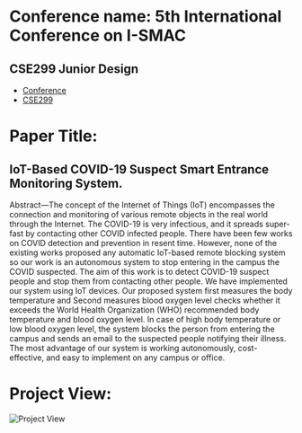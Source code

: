 # Conference name: 5th International Conference on I-SMAC 
## CSE299 Junior Design
+ [Conference](https://i-smac.org/ismac2021/index.html)
+ [CSE299](http://ece.northsouth.edu/courses/cse-299/)

# Paper Title: 
## IoT-Based COVID-19 Suspect Smart Entrance Monitoring System.

Abstract—The concept of the Internet of Things (IoT) encompasses
the connection and monitoring of various remote objects in the real
world through the Internet. The COVID-19 is very infectious, and
it spreads super-fast by contacting other COVID infected people.
There have been few works on COVID detection and prevention
in resent time. However, none of the existing works proposed any
automatic IoT-based remote blocking system so our work is an
autonomous system to stop entering in the campus the COVID
suspected. The aim of this work is to detect COVID-19 suspect
people and stop them from contacting other people. We have
implemented our system using IoT devices. Our proposed system
first measures the body temperature and Second measures blood
oxygen level checks whether it exceeds the World Health
Organization (WHO) recommended body temperature and blood
oxygen level. In case of high body temperature or low blood oxygen
level, the system blocks the person from entering the campus and
sends an email to the suspected people notifying their illness. The
most advantage of our system is working autonomously, cost-
effective, and easy to implement on any campus or office.

# Project View:
![Project View](https://user-images.githubusercontent.com/64844201/140640110-69ed49dc-5984-4880-af34-b061ab9871bf.jpeg)

